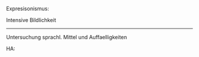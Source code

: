 Expresisonismus:

Intensive Bildlichkeit

---

Untersuchung sprachl. Mittel und Auffaelligkeiten

HA: